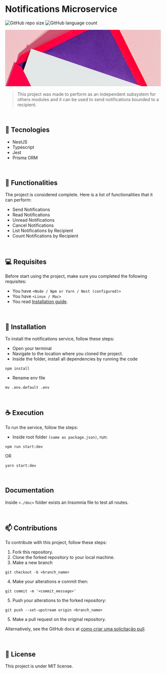 # Notifications Microservice

![GitHub repo size](https://img.shields.io/github/repo-size/iuricode/README-template?style=for-the-badge)
![GitHub language count](https://img.shields.io/github/languages/count/iuricode/README-template?style=for-the-badge)


<img src="./public/banner.jpg"  alt="Exemplo imagem">

> This project was made to perform as an independent subsystem for others modules and it can be used to send notifications bounded to a recipient.

<br>

## 🌟 Tecnologies
* NestJS
* Typescript
* Jest
* Prisma ORM


<br>

## 🎯 Functionalities

The project is considered complete. Here is a list of functionalities that it can perform:

- Send Notifications
- Read Notifications
- Unread Notifications
- Cancel Notifications
- List Notifications by Recipient
- Count Notifications by Recipient

<br>

## 💻 Requisites

Before start using the project, make sure you completed the following requisites:

* You have `<Node / Npm or Yarn / Nest (configured)>`
* You have `<Linux / Mac>`
* You read <a href="#installation">Installation guide</a>.

<br>

## 🚀 <span id="installation">Installation</span>

To install the notifications service, follow these steps:

* Open your terminal
* Navigate to the location where you cloned the project.
* Inside the folder, install all dependencies by running the code

```
npm install
```
* Rename env file

```
mv .env.default .env
```

<br>

## ☕ Execution

To run the service, follow the steps:
* Inside root folder `(same as package.json)`, run:

```npm
npm run start:dev
```
OR
```yarn
yarn start:dev
```


<br>

## Documentation
Inside `<./doc>` folder exists an Insomnia file to test all routes.

<br>

## 📫 Contributions

To contribute with this project, follow these steps:

1. Fork this repository.
2. Clone the forked repository to your local machine.
3. Make a new branch
 ```
 git checkout -b <branch_name>
 ```
4. Make your alterations e commit then:
```
git commit -m '<commit_message>'
```
5. Push your alterations to the forked repository:
```
git push --set-upstream origin <branch_name>
```
5. Make a pull request on the original repository.

Alternatively, see the GitHub docs at [como criar uma solicitação pull](https://help.github.com/en/github/collaborating-with-issues-and-pull-requests/creating-a-pull-request).

<br>

## 📝 License

This project is under MIT license.
